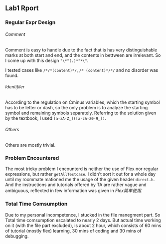 ## Lab1 Rport

### Regular Expr Design

###### Comment

Comment is easy to handle due to the fact that is has very distinguishable marks at both start and end, and the contents in bettween are irrelevant. So I come up with this design `"\*"(.)*"*\"`.

I tested cases like `/*/*(content)*/`, `/* (content)*/*/` and no disorder was found.

###### Identifiler

According to the regulation on Cminus variables, which the starting symbol has to be letter or dash, so the only problem is to analyze the starting symbol and remaining symbols separately. Referring to the solution given by the textbook, I used `[a-zA-Z_]([a-zA-Z0-9_])`.

###### Others

Others are mostly trivial.

### Problem Encountered

The most tricky problem I encounterd is neither the use of Flex nor regular expressions, but rather `getAllTestcase`. I didn't sort it out for a whole day until my roommate mationed me the usage of the given header `direct.h`. And the instructions and tutorials offered by TA are rather vague and ambiguous, reflected in few information was given in *Flex简单使用*. 

### Total Time Comsumption

Due to my personal incompetence, I stucked in the file manegment part. So Total time comsumption escalated to nearly 2 days. But actual time working on it (with the file part excluded), is about 2 hour, which consists of 60 mins of tutorial (mostly flex) learning, 30 mins of coding and 30 mins of debugging.

